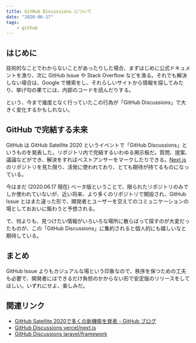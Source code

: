 ```yaml
---
title: GitHub Discussions について
date: "2020-06-17"
tags:
    - github
---
```


## はじめに

技術的なことでわからないことがあったりした場合、まずはじめに公式ドキュメントを漁り、次に GitHub Issue や Stack Overflow などを漁る。それでも解決しない場合は、Google で検索をし、それらしいサイトから情報を探してみたり、挙げ句の果てには、内部のコードを読んだりする。

という、今まで幾度となく行っていたこの行為が「GitHub Discussions」で大きく変化するかもしれない。

## GitHub で完結する未来

GitHub は GitHub Satellite 2020 というイベントで「GitHub Discussions」というものを発表した。リポジトリ内で完結するいわゆる掲示板だ。質問、提案、議論などができ、解決をすればベストアンサーをマークしたりできる。[Next.js](https://github.com/vercel/next.js/discussions) のリポジトリを見た限り、活発に使われており、とても期待が持てるものになっている。

今はまだ (2020.06.17 現在) ベータ版ということで、限られたリポジトリのみでしか使われていないが、近い将来、より多くのリポジトリで開設され、GitHub Issue とはまた違った形で、開発者とユーザーを交えてのコミュニケーションの場としておおいに賑わうと予想される。

で、何よりも、見つけたい情報がいろいろな場所に散らばって探すのが大変だったものが、この「GitHub Discussions」に集約されると個人的にも嬉しいなと期待している。

## まとめ

GitHub Issue よりもカジュアルな場という印象なので、秩序を保つための工夫も必要で、開発者にはできるだけ負担のかからない形で安定版のリリースをしてほしい。いずれにせよ、楽しみだ。

## 関連リンク

- [GitHub Satellite 2020で多くの新機能を発表 - GitHub ブログ](https://github.blog/jp/2020-05-08-new-from-satellite-2020-github-codespaces-github-discussions-securing-code-in-private-repositories-and-more/#github-discussions%ef%bc%9a%e6%96%b0%e3%81%97%e3%81%84%e8%ad%b0%e8%ab%96%e3%81%ae%e5%a0%b4)
- [GitHub Discussions vercel/next.js](https://github.com/vercel/next.js/discussions)
- [GitHub Discussions laravel/framework](https://github.com/laravel/framework/discussions)
